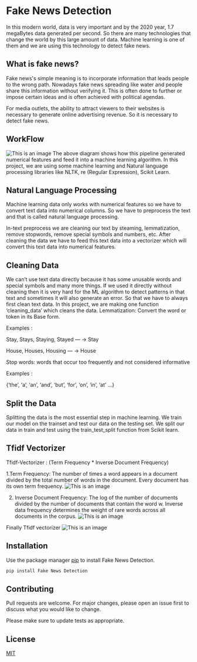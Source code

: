 # Fake News Detection

In this modern world, data is very important and by the 2020 year, 1.7 megaBytes data generated per second. So there are many technologies that change the world by this large amount of data. Machine learning is one of them and we are using this technology to detect fake news.

## What is fake news?
Fake news's simple meaning is to incorporate information that leads people to the wrong path. Nowadays fake news spreading like water and people share this information without verifying it. This is often done to further or impose certain ideas and is often achieved with political agendas.

For media outlets, the ability to attract viewers to their websites is necessary to generate online advertising revenue. So it is necessary to detect fake news.

## WorkFlow
![This is an image](https://miro.medium.com/max/1250/0*9RuEY4YE1eEDHkE8.png)
The above diagram shows how this pipeline generated numerical features and feed it into a machine learning algorithm. In this project, we are using some machine learning and Natural language processing libraries like NLTK, re (Regular Expression), Scikit Learn.

## Natural Language Processing

Machine learning data only works with numerical features so we have to convert text data into numerical columns. So we have to preprocess the text and that is called natural language processing.

In-text preprocess we are cleaning our text by steaming, lemmatization, remove stopwords, remove special symbols and numbers, etc. After cleaning the data we have to feed this text data into a vectorizer which will convert this text data into numerical features.

## Cleaning Data

We can’t use text data directly because it has some unusable words and special symbols and many more things. If we used it directly without cleaning then it is very hard for the ML algorithm to detect patterns in that text and sometimes it will also generate an error. So that we have to always first clean text data. In this project, we are making one function ‘cleaning_data’ which cleans the data.
Lemmatization: Convert the word or token in its Base form.

Examples :

Stay, Stays, Staying, Stayed — -> Stay

House, Houses, Housing — -> House

Stop words: words that occur too frequently and not considered informative

Examples :

{‘the’, ‘a’, ‘an’, ‘and’, ‘but’, ‘for’, ‘on’, ‘in’, ‘at’ …}
## Split the Data

Splitting the data is the most essential step in machine learning. We train our model on the trainset and test our data on the testing set. We split our data in train and test using the train_test_split function from Scikit learn.

## Tfidf Vectorizer

Tfidf-Vectorizer : (Term Frequency * Inverse Document Frequency)

1.Term Frequency: The number of times a word appears in a document divided by the total number of words in the document. Every document has its own term frequency.
![This is an image](https://miro.medium.com/max/686/0*Ug3-CrBXudr0onQf.png)


2. Inverse Document Frequency: The log of the number of documents divided by the number of documents that contain the word w. Inverse data frequency determines the weight of rare words across all documents in the corpus.
![This is an image](https://miro.medium.com/max/780/0*gt6nkmwULeyeeKp5.png)


Finally Tfidf vectorizer
![This is an image](https://miro.medium.com/max/1010/0*pTu7ioPaPWkrl6L1.png)

## Installation

Use the package manager [pip](https://pip.pypa.io/en/stable/) to install Fake News Detection.

```bash
pip install Fake News Detection
```

## Contributing
Pull requests are welcome. For major changes, please open an issue first to discuss what you would like to change.

Please make sure to update tests as appropriate.

## License
[MIT](https://choosealicense.com/licenses/mit/)
